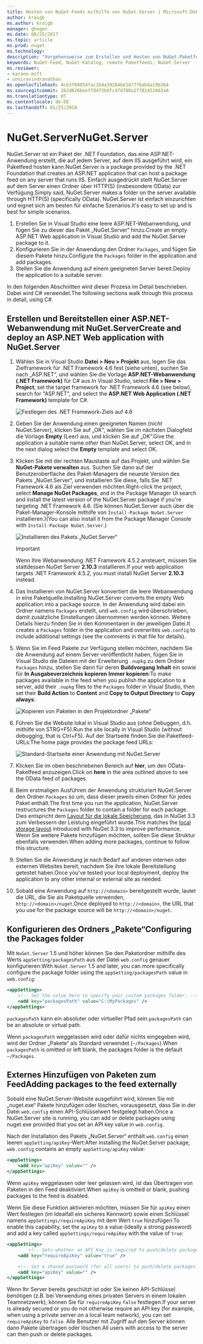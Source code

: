 ```yaml
---
title: Hosten von NuGet-Feeds mithilfe von NuGet.Server | Microsoft-Dokumentation
author: kraigb
ms.author: kraigb
manager: ghogen
ms.date: 08/25/2017
ms.topic: article
ms.prod: nuget
ms.technology: 
description: "Vorgehensweise zum Erstellen und Hosten von NuGet-Paketfeeds auf einem Server mit IIS mithilfe von NuGet.Server sowie zum Verfügbarmachen von Paketen via HTTP und OData."
keywords: NuGet-Feed, NuGet-Katalog, remote Paketfeeds, NuGet.Server
ms.reviewer:
- karann-msft
- unniravindranathan
ms.openlocfilehash: 4cb3f04954fac1b4a39284be187776ab4a19b364
ms.sourcegitcommit: 262d026beeffd4f3b6fc47d780a2f701451663a8
ms.translationtype: HT
ms.contentlocale: de-DE
ms.lasthandoff: 01/25/2018
---
```

# <a name="nugetserver"></a><span data-ttu-id="758e7-104">NuGet.Server</span><span class="sxs-lookup"><span data-stu-id="758e7-104">NuGet.Server</span></span>

<span data-ttu-id="758e7-105">NuGet.Server ist ein Paket der .NET Foundation, das eine ASP.NET-Anwendung erstellt, die auf jedem Server, auf dem IIS ausgeführt wird, ein Paketfeed hosten kann.</span><span class="sxs-lookup"><span data-stu-id="758e7-105">NuGet.Server is a package provided by the .NET Foundation that creates an ASP.NET application that can host a package feed on any server that runs IIS.</span></span> <span data-ttu-id="758e7-106">Einfach ausgedrückt stellt NuGet.Server auf dem Server einen Ordner über HTTP(S) (insbesondere OData) zur Verfügung.</span><span class="sxs-lookup"><span data-stu-id="758e7-106">Simply said, NuGet.Server makes a folder on the server available through HTTP(S) (specifically OData).</span></span> <span data-ttu-id="758e7-107">NuGet.Server ist einfach einzurichten und eignet sich am besten für einfache Szenarios.</span><span class="sxs-lookup"><span data-stu-id="758e7-107">It's easy to set up and is best for simple scenarios.</span></span>

1. <span data-ttu-id="758e7-108">Erstellen Sie in Visual Studio eine leere ASP.NET-Webanwendung, und fügen Sie zu dieser das Paket „NuGet.Server“ hinzu.</span><span class="sxs-lookup"><span data-stu-id="758e7-108">Create an empty ASP.NET Web application in Visual Studio and add the NuGet.Server package to it.</span></span>
1. <span data-ttu-id="758e7-109">Konfigurieren Sie in der Anwendung den Ordner `Packages`, und fügen Sie diesem Pakete hinzu.</span><span class="sxs-lookup"><span data-stu-id="758e7-109">Configure the `Packages` folder in the application and add packages.</span></span>
1. <span data-ttu-id="758e7-110">Stellen Sie die Anwendung auf einem geeigneten Server bereit.</span><span class="sxs-lookup"><span data-stu-id="758e7-110">Deploy the application to a suitable server.</span></span>

<span data-ttu-id="758e7-111">In den folgenden Abschnitten wird dieser Prozess im Detail beschrieben. Dabei wird C# verwendet.</span><span class="sxs-lookup"><span data-stu-id="758e7-111">The following sections walk through this process in detail, using C#.</span></span>

## <a name="create-and-deploy-an-aspnet-web-application-with-nugetserver"></a><span data-ttu-id="758e7-112">Erstellen und Bereitstellen einer ASP.NET-Webanwendung mit NuGet.Server</span><span class="sxs-lookup"><span data-stu-id="758e7-112">Create and deploy an ASP.NET Web application with NuGet.Server</span></span>

1. <span data-ttu-id="758e7-113">Wählen Sie in Visual Studio **Datei > Neu > Projekt** aus, legen Sie das Zielframework für .NET Framework 4.6 fest (siehe unten), suchen Sie nach „ASP.NET“, und wählen Sie die Vorlage **ASP.NET-Webanwendung (.NET Framework)** für C# aus.</span><span class="sxs-lookup"><span data-stu-id="758e7-113">In Visual Studio, select **File > New > Project**, set the target framework for .NET Framework 4.6 (see below), search for "ASP.NET", and select the **ASP.NET Web Application (.NET Framework)** template for C#.</span></span>

    ![Festlegen des .NET Framework-Ziels auf 4.6](media/Hosting_01-NuGet.Server-Set4.6.png)

1. <span data-ttu-id="758e7-115">Geben Sie der Anwendung einen geeigneten Namen (*nicht* NuGet.Server), klicken Sie auf „OK“, wählen Sie im nächsten Dialogfeld die Vorlage **Empty** (Leer) aus, und klicken Sie auf „OK“.</span><span class="sxs-lookup"><span data-stu-id="758e7-115">Give the application a suitable name *other* than NuGet.Server, select OK, and in the next dialog select the **Empty** template and select OK.</span></span>

1. <span data-ttu-id="758e7-116">Klicken Sie mit der rechten Maustaste auf das Projekt, und wählen Sie **NuGet-Pakete verwalten** aus. Suchen Sie dann auf der Benutzeroberfläche des Paket-Managers die neueste Version des Pakets „NuGet.Server“, und installieren Sie diese, falls Sie .NET Framework 4.6 als Ziel verwenden möchten.</span><span class="sxs-lookup"><span data-stu-id="758e7-116">Right-click the project, select **Manage NuGet Packages**, and in the Package Manager UI search and install the latest version of the NuGet.Server package if you're targeting .NET Framework 4.6.</span></span> <span data-ttu-id="758e7-117">(Sie können NuGet.Server auch über die Paket-Manager-Konsole mithilfe von `Install-Package NuGet.Server` installieren.)</span><span class="sxs-lookup"><span data-stu-id="758e7-117">(You can also install it from the Package Manager Console with `Install-Package NuGet.Server`.)</span></span>

    ![Installieren des Pakets „NuGet.Server“](media/Hosting_02-NuGet.Server-Package.png)

    > [!Important]
    > <span data-ttu-id="758e7-119">Wenn Ihre Webanwendung .NET Framework 4.5.2 ansteuert, müssen Sie stattdessen NuGet Server **2.10.3** installieren.</span><span class="sxs-lookup"><span data-stu-id="758e7-119">If your web application targets .NET Framework 4.5.2, you must install NuGet Server **2.10.3** instead.</span></span>

1. <span data-ttu-id="758e7-120">Das Installieren von NuGet.Server konvertiert die leere Webanwendung in eine Paketquelle.</span><span class="sxs-lookup"><span data-stu-id="758e7-120">Installing NuGet.Server converts the empty Web application into a package source.</span></span> <span data-ttu-id="758e7-121">In der Anwendung wird dabei ein Ordner namens `Packages` erstellt, und `web.config` wird überschrieben, damit zusätzliche Einstellungen übernommen werden können. Weitere Details hierzu finden Sie in den Kommentaren in der jeweiligen Datei.</span><span class="sxs-lookup"><span data-stu-id="758e7-121">It creates a `Packages` folder in the application and overwrites `web.config` to include additional settings (see the comments in that file for details).</span></span>

1. <span data-ttu-id="758e7-122">Wenn Sie im Feed Pakete zur Verfügung stellen möchten, nachdem Sie die Anwendung auf einem Server veröffentlicht haben, fügen Sie in Visual Studio die Dateien mit der Erweiterung `.nupkg` zu dem Ordner `Packages` hinzu, stellen Sie dann für deren **Buildvorgang** **Inhalt** ein sowie für **In Ausgabeverzeichnis kopieren** **Immer kopieren**:</span><span class="sxs-lookup"><span data-stu-id="758e7-122">To make packages available in the feed when you publish the application to a server, add their `.nupkg` files to the `Packages` folder in Visual Studio, then set their **Build Action** to **Content** and **Copy to Output Directory** to **Copy always**:</span></span>

    ![Kopieren von Paketen in den Projektordner „Pakete“](media/Hosting_03-NuGet.Server-Package-Folder.png)

1. <span data-ttu-id="758e7-124">Führen Sie die Website lokal in Visual Studio aus (ohne Debuggen, d.h. mithilfe von STRG+F5).</span><span class="sxs-lookup"><span data-stu-id="758e7-124">Run the site locally in Visual Studio (without debugging, that is Ctrl+F5).</span></span> <span data-ttu-id="758e7-125">Auf der Startseite finden Sie die Paketfeed-URLs:</span><span class="sxs-lookup"><span data-stu-id="758e7-125">The home page provides the package feed URLs:</span></span>

    ![Standard-Startseite einer Anwendung mit NuGet.Server](media/Hosting_04-NuGet.Server-FeedHomePage.png)

1. <span data-ttu-id="758e7-127">Klicken Sie im oben beschriebenen Bereich auf **hier**, um den OData-Paketfeed anzuzeigen.</span><span class="sxs-lookup"><span data-stu-id="758e7-127">Click on **here** in the area outlined above to see the OData feed of packages.</span></span>

1. <span data-ttu-id="758e7-128">Beim erstmaligen Ausführen der Anwendung strukturiert NuGet.Server den Ordner `Packages` so um, dass dieser jeweils einen Ordner für jedes Paket enthält.</span><span class="sxs-lookup"><span data-stu-id="758e7-128">The first time you run the application, NuGet.Server restructures the `Packages` folder to contain a folder for each package.</span></span> <span data-ttu-id="758e7-129">Dies entspricht dem [Layout für die lokale Speicherung](http://blog.nuget.org/20151118/nuget-3.3.html#folder-based-repository-commands), das in NuGet 3.3 zum Verbessern der Leistung eingeführt wurde.</span><span class="sxs-lookup"><span data-stu-id="758e7-129">This matches the [local storage layout](http://blog.nuget.org/20151118/nuget-3.3.html#folder-based-repository-commands) introduced with NuGet 3.3 to improve performance.</span></span> <span data-ttu-id="758e7-130">Wenn Sie weitere Pakete hinzufügen möchten, sollten Sie diese Struktur ebenfalls verwenden.</span><span class="sxs-lookup"><span data-stu-id="758e7-130">When adding more packages, continue to follow this structure.</span></span>

1. <span data-ttu-id="758e7-131">Stellen Sie die Anwendung je nach Bedarf auf anderen internen oder externen Websites bereit, nachdem Sie ihre lokale Bereitstellung getestet haben.</span><span class="sxs-lookup"><span data-stu-id="758e7-131">Once you've tested your local deployment, deploy the application to any other internal or external site as needed.</span></span>
1. <span data-ttu-id="758e7-132">Sobald eine Anwendung auf `http://<domain>` bereitgestellt wurde, lautet die URL, die Sie als Paketquelle verwenden, `http://<domain>/nuget`.</span><span class="sxs-lookup"><span data-stu-id="758e7-132">Once deployed to `http://<domain>`, the URL that you use for the package source will be `http://<domain>/nuget`.</span></span>

## <a name="configuring-the-packages-folder"></a><span data-ttu-id="758e7-133">Konfigurieren des Ordners „Pakete“</span><span class="sxs-lookup"><span data-stu-id="758e7-133">Configuring the Packages folder</span></span>

<span data-ttu-id="758e7-134">Mit `NuGet.Server` 1.5 und höher können Sie den Paketordner mithilfe des Werts `appSetting/packagesPath` aus der Datei `web.config` genauer konfigurieren:</span><span class="sxs-lookup"><span data-stu-id="758e7-134">With `NuGet.Server` 1.5 and later, you can more specifically configure the package folder using the `appSetting/packagesPath` value in `web.config`:</span></span>

```xml
<appSettings>
    <!-- Set the value here to specify your custom packages folder. -->
    <add key="packagesPath" value="C:\MyPackages" />
</appSettings>
```

<span data-ttu-id="758e7-135">`packagesPath` kann ein absoluter oder virtueller Pfad sein.</span><span class="sxs-lookup"><span data-stu-id="758e7-135">`packagesPath` can be an absolute or virtual path.</span></span>

<span data-ttu-id="758e7-136">Wenn `packagesPath` weggelassen wird oder dafür nichts eingegeben wird, wird der Ordner „Pakete“ als Standard verwendet (`~/Packages`).</span><span class="sxs-lookup"><span data-stu-id="758e7-136">When `packagesPath` is omitted or left blank, the packages folder is the default `~/Packages`.</span></span>

## <a name="adding-packages-to-the-feed-externally"></a><span data-ttu-id="758e7-137">Externes Hinzufügen von Paketen zum Feed</span><span class="sxs-lookup"><span data-stu-id="758e7-137">Adding packages to the feed externally</span></span>

<span data-ttu-id="758e7-138">Sobald eine NuGet.Server-Website ausgeführt wird, können Sie mit „nuget.exe“ Pakete hinzufügen oder löschen, vorausgesetzt, dass Sie in der Datei `web.config` einen API-Schlüsselwert festgelegt haben.</span><span class="sxs-lookup"><span data-stu-id="758e7-138">Once a NuGet.Server site is running, you can add or delete packages using nuget.exe provided that you set an API key value in `web.config`.</span></span>

<span data-ttu-id="758e7-139">Nach der Installation des Pakets „NuGet.Server“ enthält `web.config` einen leeren `appSetting/apiKey`-Wert:</span><span class="sxs-lookup"><span data-stu-id="758e7-139">After installing the NuGet.Server package, `web.config` contains an empty `appSetting/apiKey` value:</span></span>

```xml
<appSettings>
    <add key="apiKey" value="" />
</appSettings>
```

<span data-ttu-id="758e7-140">Wenn `apiKey` weggelassen oder leer gelassen wird, ist das Übertragen von Paketen in den Feed deaktiviert.</span><span class="sxs-lookup"><span data-stu-id="758e7-140">When `apiKey` is omitted or blank, pushing packages to the feed is disabled.</span></span>

<span data-ttu-id="758e7-141">Wenn Sie diese Funktion aktivieren möchten, müssen Sie für `apiKey` einen Wert festlegen (im Idealfall ein sicheres Kennwort) sowie einen Schlüssel namens `appSettings/requireApiKey` mit dem Wert `true` hinzufügen:</span><span class="sxs-lookup"><span data-stu-id="758e7-141">To enable this capability, set the `apiKey` to a value (ideally a strong password) and add a key called `appSettings/requireApiKey` with the value of `true`:</span></span>

```xml
<appSettings>
        <!-- Sets whether an API Key is required to push/delete packages -->
    <add key="requireApiKey" value="true" />

    <!-- Set a shared password (for all users) to push/delete packages -->
    <add key="apiKey" value="" />
</appSettings>
```

<span data-ttu-id="758e7-142">Wenn Ihr Server bereits geschützt ist oder Sie keinen API-Schlüssel benötigen (z.B. bei Verwendung eines privaten Servers in einem lokalen Teamnetzwerk), können Sie für `requireApiKey` `false` festlegen.</span><span class="sxs-lookup"><span data-stu-id="758e7-142">If your server is already secured or you do not otherwise require an API key (for example, when using a private server on a local team network), you can set `requireApiKey` to `false`.</span></span> <span data-ttu-id="758e7-143">Alle Benutzer mit Zugriff auf den Server können dann Pakete übertragen oder löschen.</span><span class="sxs-lookup"><span data-stu-id="758e7-143">All users with access to the server can then push or delete packages.</span></span>